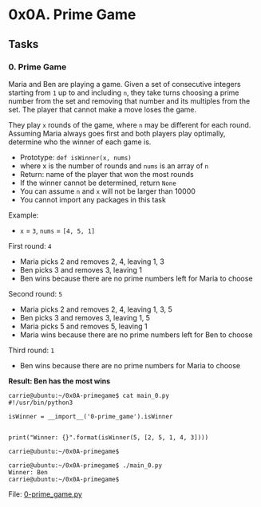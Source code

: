 
# 0x0A. Prime Game

## Tasks

### 0. Prime Game

Maria and Ben are playing a game. Given a set of consecutive integers starting from `1` up to and including `n`, they take turns choosing a prime number from the set and removing that number and its multiples from the set. The player that cannot make a move loses the game.

They play `x` rounds of the game, where `n` may be different for each round. Assuming Maria always goes first and both players play optimally, determine who the winner of each game is.

 - Prototype: `def isWinner(x, nums)`
 - where x is the number of rounds and `nums` is an array of `n`
 - Return: name of the player that won the most rounds
 - If the winner cannot be determined, return `None`
 - You can assume `n` and `x` will not be larger than 10000
 - You cannot import any packages in this task

Example:

 - `x` = `3`, `nums` = `[4, 5, 1]`

First round: `4`

 - Maria picks 2 and removes 2, 4, leaving 1, 3
 - Ben picks 3 and removes 3, leaving 1
 - Ben wins because there are no prime numbers left for Maria to choose

Second round: `5`

 - Maria picks 2 and removes 2, 4, leaving 1, 3, 5
 - Ben picks 3 and removes 3, leaving 1, 5
 - Maria picks 5 and removes 5, leaving 1
 - Maria wins because there are no prime numbers left for Ben to choose

Third round: `1`

 - Ben wins because there are no prime numbers for Maria to choose

__Result: Ben has the most wins__

```
carrie@ubuntu:~/0x0A-primegame$ cat main_0.py
#!/usr/bin/python3

isWinner = __import__('0-prime_game').isWinner


print("Winner: {}".format(isWinner(5, [2, 5, 1, 4, 3])))
```
```
carrie@ubuntu:~/0x0A-primegame$

carrie@ubuntu:~/0x0A-primegame$ ./main_0.py
Winner: Ben
carrie@ubuntu:~/0x0A-primegame$
```

File: [0-prime\_game.py](0-prime_game.py)
